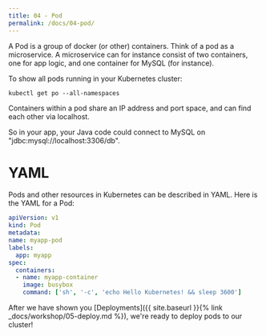 ```yaml
---
title: 04 - Pod
permalink: /docs/04-pod/
---
```


A Pod is a group of docker (or other) containers. Think of a pod as a microservice. A microservice can for
instance consist of two containers, one for app logic, and one container for MySQL (for instance).

To show all pods running in your Kubernetes cluster:

```
kubectl get po --all-namespaces
```

Containers within a pod share an IP address and port space, and can find each other via localhost.

So in your app, your Java code could connect to MySQL on "jdbc:mysql://localhost:3306/db".

# YAML

Pods and other resources in Kubernetes can be described in YAML. Here is the YAML for a Pod:

```yaml
apiVersion: v1
kind: Pod
metadata:
name: myapp-pod
labels:
  app: myapp
spec:
  containers:
  - name: myapp-container
    image: busybox
    command: ['sh', '-c', 'echo Hello Kubernetes! && sleep 3600']
```

After we have shown you [Deployments]({{ site.baseurl }}{% link _docs/workshop/05-deploy.md %}), we're ready
to deploy pods to our cluster!
